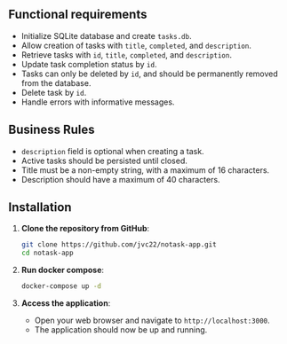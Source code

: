 ## Functional requirements

- Initialize SQLite database and create `tasks.db`.
- Allow creation of tasks with `title`, `completed`, and `description`.
- Retrieve tasks with `id`, `title`, `completed`, and `description`.
- Update task completion status by `id`.
- Tasks can only be deleted by `id`, and should be permanently removed from the database.
- Delete task by `id`.
- Handle errors with informative messages.

## Business Rules

- `description` field is optional when creating a task.
- Active tasks should be persisted until closed.
- Title must be a non-empty string, with a maximum of 16 characters.
- Description should have a maximum of 40 characters.

## Installation

1. **Clone the repository from GitHub**:

   ```bash
   git clone https://github.com/jvc22/notask-app.git
   cd notask-app
   ```

2. **Run docker compose**:

    ```bash
   docker-compose up -d
   ```

3. **Access the application**:
    - Open your web browser and navigate to `http://localhost:3000`.
    - The application should now be up and running.